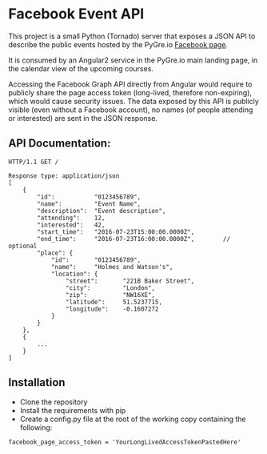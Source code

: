 # Facebook Event API

This project is a small Python (Tornado) server that exposes a JSON API to describe
the public events hosted by the PyGre.io [Facebook page](https://facebook.com/pygre.io/events).

It is consumed by an Angular2 service in the PyGre.io main landing page, in the
calendar view of the upcoming courses.

Accessing the Facebook Graph API directly from Angular would require to publicly
share the page access token (long-lived, therefore non-expiring), which would
cause security issues. The data exposed by this API is publicly visible (even
without a Facebook account), no names (of people attending or interested) are
sent in the JSON response.

## API Documentation:

```
HTTP/1.1 GET /

Response type: application/json
[
    {
        "id":           "0123456789",
        "name":         "Event Name",
        "description":  "Event description",
        "attending":    12,
        "interested":   42,
        "start_time":   "2016-07-23T15:00:00.0000Z",
        "end_time":     "2016-07-23T16:00:00.0000Z",        // optional
        "place": {
            "id":       "0123456789",
            "name":     "Holmes and Watson's",
            "location": {
                "street":       "221B Baker Street",
                "city":         "London",
                "zip":          "NW16XE",
                "latitude":     51.5237715,
                "longitude":    -0.1607272
            }
        }
    },
    {
        ...
    }
]
```

## Installation

* Clone the repository
* Install the requirements with pip
* Create a config.py file at the root of the working copy containing the following:

```
facebook_page_access_token = 'YourLongLivedAccessTokenPastedHere'
```
